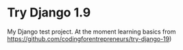 # Try Django 1.9

My Django test project.
At the moment learning basics from https://github.com/codingforentrepreneurs/try-django-19) 